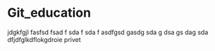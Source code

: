 # Git_education
jdgkfgjl
fasfsd
fsad
f
sda
f
sda
f
asdfgsd
gasdg
sda
g
dsa
gs
dag
sda
dfjdfglkdflokgdroie
privet
